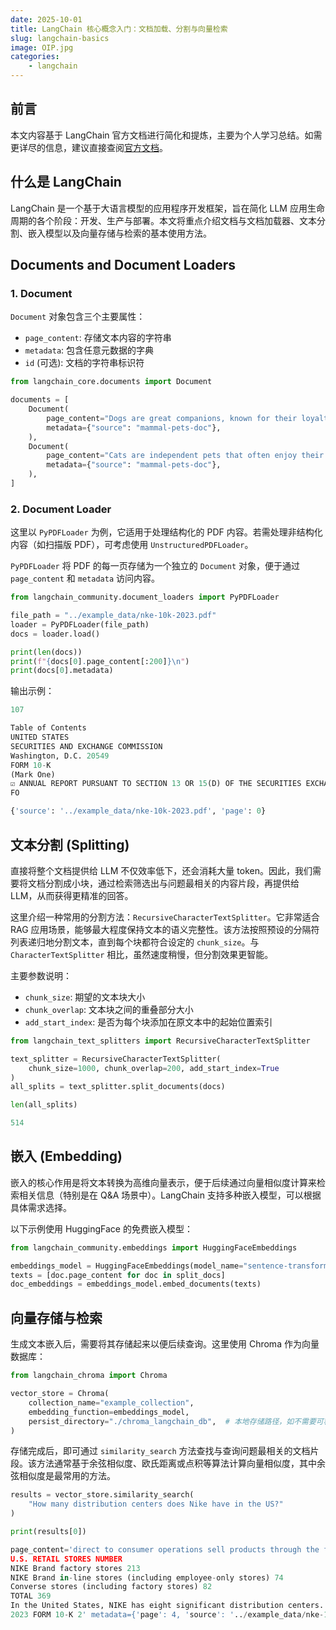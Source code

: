 ```yaml
---
date: 2025-10-01
title: LangChain 核心概念入门：文档加载、分割与向量检索
slug: langchain-basics
image: OIP.jpg
categories:
    - langchain
---
```


## 前言
本文内容基于 LangChain 官方文档进行简化和提炼，主要为个人学习总结。如需更详尽的信息，建议直接查阅[官方文档](https://python.langchain.com/docs)。

## 什么是 LangChain
LangChain 是一个基于大语言模型的应用程序开发框架，旨在简化 LLM 应用生命周期的各个阶段：开发、生产与部署。本文将重点介绍文档与文档加载器、文本分割、嵌入模型以及向量存储与检索的基本使用方法。

## Documents and Document Loaders

### 1. Document

`Document` 对象包含三个主要属性：
- `page_content`: 存储文本内容的字符串
- `metadata`: 包含任意元数据的字典
- `id` (可选): 文档的字符串标识符

```python
from langchain_core.documents import Document

documents = [
    Document(
        page_content="Dogs are great companions, known for their loyalty and friendliness.",
        metadata={"source": "mammal-pets-doc"},
    ),
    Document(
        page_content="Cats are independent pets that often enjoy their own space.",
        metadata={"source": "mammal-pets-doc"},
    ),
]
```

### 2. Document Loader

这里以 `PyPDFLoader` 为例，它适用于处理结构化的 PDF 内容。若需处理非结构化内容（如扫描版 PDF），可考虑使用 `UnstructuredPDFLoader`。

`PyPDFLoader` 将 PDF 的每一页存储为一个独立的 `Document` 对象，便于通过 `page_content` 和 `metadata` 访问内容。

```python
from langchain_community.document_loaders import PyPDFLoader

file_path = "../example_data/nke-10k-2023.pdf"
loader = PyPDFLoader(file_path)
docs = loader.load()

print(len(docs))
print(f"{docs[0].page_content[:200]}\n")
print(docs[0].metadata)
```

输出示例：
```python
107

Table of Contents
UNITED STATES
SECURITIES AND EXCHANGE COMMISSION
Washington, D.C. 20549
FORM 10-K
(Mark One)
☑ ANNUAL REPORT PURSUANT TO SECTION 13 OR 15(D) OF THE SECURITIES EXCHANGE ACT OF 1934
FO

{'source': '../example_data/nke-10k-2023.pdf', 'page': 0}
```

## 文本分割 (Splitting)

直接将整个文档提供给 LLM 不仅效率低下，还会消耗大量 token。因此，我们需要将文档分割成小块，通过检索筛选出与问题最相关的内容片段，再提供给 LLM，从而获得更精准的回答。

这里介绍一种常用的分割方法：`RecursiveCharacterTextSplitter`。它非常适合 RAG 应用场景，能够最大程度保持文本的语义完整性。该方法按照预设的分隔符列表递归地分割文本，直到每个块都符合设定的 `chunk_size`。与 `CharacterTextSplitter` 相比，虽然速度稍慢，但分割效果更智能。

主要参数说明：
- `chunk_size`: 期望的文本块大小
- `chunk_overlap`: 文本块之间的重叠部分大小
- `add_start_index`: 是否为每个块添加在原文本中的起始位置索引

```python
from langchain_text_splitters import RecursiveCharacterTextSplitter

text_splitter = RecursiveCharacterTextSplitter(
    chunk_size=1000, chunk_overlap=200, add_start_index=True
)
all_splits = text_splitter.split_documents(docs)

len(all_splits)
```

```python
514
```

## 嵌入 (Embedding)

嵌入的核心作用是将文本转换为高维向量表示，便于后续通过向量相似度计算来检索相关信息（特别是在 Q&A 场景中）。LangChain 支持多种嵌入模型，可以根据具体需求选择。

以下示例使用 HuggingFace 的免费嵌入模型：

```python
from langchain_community.embeddings import HuggingFaceEmbeddings

embeddings_model = HuggingFaceEmbeddings(model_name="sentence-transformers/all-MiniLM-L6-v2")
texts = [doc.page_content for doc in split_docs]
doc_embeddings = embeddings_model.embed_documents(texts)
```

## 向量存储与检索

生成文本嵌入后，需要将其存储起来以便后续查询。这里使用 Chroma 作为向量数据库：

```python
from langchain_chroma import Chroma

vector_store = Chroma(
    collection_name="example_collection",
    embedding_function=embeddings_model,
    persist_directory="./chroma_langchain_db",  # 本地存储路径，如不需要可移除
)
```

存储完成后，即可通过 `similarity_search` 方法查找与查询问题最相关的文档片段。该方法通常基于余弦相似度、欧氏距离或点积等算法计算向量相似度，其中余弦相似度是最常用的方法。

```python
results = vector_store.similarity_search(
    "How many distribution centers does Nike have in the US?"
)

print(results[0])
```

```python
page_content='direct to consumer operations sell products through the following number of retail stores in the United States:
U.S. RETAIL STORES NUMBER
NIKE Brand factory stores 213 
NIKE Brand in-line stores (including employee-only stores) 74 
Converse stores (including factory stores) 82 
TOTAL 369 
In the United States, NIKE has eight significant distribution centers. Refer to Item 2. Properties for further information.
2023 FORM 10-K 2' metadata={'page': 4, 'source': '../example_data/nke-10k-2023.pdf', 'start_index': 3125}
```